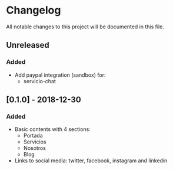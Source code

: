 # Changelog
All notable changes to this project will be documented in this file.

## Unreleased

### Added
- Add paypal integration (sandbox) for:
  - servicio-chat


## [0.1.0] - 2018-12-30

### Added
- Basic contents with 4 sections:
  - Portada
  - Servicios
  - Nosotros
  - Blog
- Links to social media: twitter, facebook, instagram and linkedin

